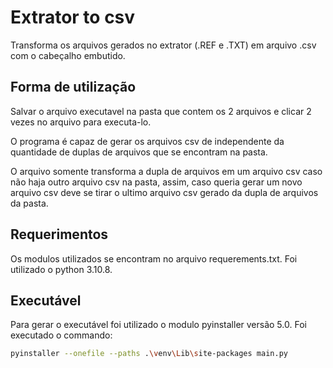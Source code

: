 # Extrator to csv
Transforma os arquivos gerados no extrator (.REF e .TXT) em arquivo .csv com o cabeçalho embutido.
## Forma de utilização
Salvar o arquivo executavel na pasta que contem os 2 arquivos e clicar 2 vezes no arquivo para executa-lo.

O programa é capaz de gerar os arquivos csv de independente da quantidade de duplas de arquivos que se encontram na pasta.

O arquivo somente transforma a dupla de arquivos em um arquivo csv caso não haja outro arquivo csv na pasta, assim, caso queria gerar um novo arquivo csv deve se tirar o ultimo arquivo csv gerado da dupla de arquivos da pasta.
## Requerimentos 
Os modulos utilizados se encontram no arquivo requerements.txt.
Foi utilizado o python 3.10.8.
## Executável
Para gerar o executável foi utilizado o modulo pyinstaller versão 5.0.
Foi executado o commando:
``` Bash
pyinstaller --onefile --paths .\venv\Lib\site-packages main.py
```